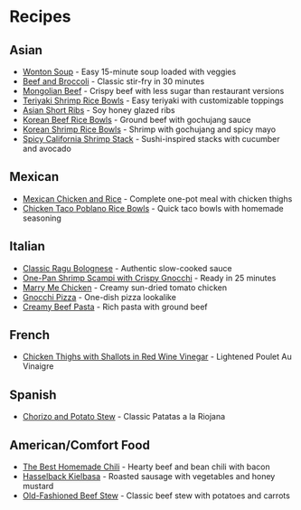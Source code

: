 # Recipes

## Asian

* [Wonton Soup](?recipe=wonton_soup) - Easy 15-minute soup loaded with veggies
* [Beef and Broccoli](?recipe=beef_and_broccoli) - Classic stir-fry in 30 minutes
* [Mongolian Beef](?recipe=mongolian_beef) - Crispy beef with less sugar than restaurant versions
* [Teriyaki Shrimp Rice Bowls](?recipe=teriyaki_shrimp_bowls) - Easy teriyaki with customizable toppings
* [Asian Short Ribs](?recipe=asian_short_ribs) - Soy honey glazed ribs
* [Korean Beef Rice Bowls](?recipe=korean_beef_bowls) - Ground beef with gochujang sauce
* [Korean Shrimp Rice Bowls](?recipe=korean_shrimp_bowls) - Shrimp with gochujang and spicy mayo
* [Spicy California Shrimp Stack](?recipe=shrimp_stack) - Sushi-inspired stacks with cucumber and avocado

## Mexican
* [Mexican Chicken and Rice](?recipe=mexican_chicken_rice_bowl) - Complete one-pot meal with chicken thighs
* [Chicken Taco Poblano Rice Bowls](?recipe=chicken_taco_bowls) - Quick taco bowls with homemade seasoning

## Italian
* [Classic Ragu Bolognese](?recipe=classic_bolognese) - Authentic slow-cooked sauce 
* [One-Pan Shrimp Scampi with Crispy Gnocchi](?recipe=shrimp_scampi_gnocchi) - Ready in 25 minutes
* [Marry Me Chicken](?recipe=marry_me_chicken) - Creamy sun-dried tomato chicken
* [Gnocchi Pizza](?recipe=gnocchi_pizza) - One-dish pizza lookalike
* [Creamy Beef Pasta](?recipe=creamy_beef_pasta) - Rich pasta with ground beef

## French
* [Chicken Thighs with Shallots in Red Wine Vinegar](?recipe=chicken_thighs_shallots) - Lightened Poulet Au Vinaigre

## Spanish
* [Chorizo and Potato Stew](?recipe=chorizo_potato_stew) - Classic Patatas a la Riojana

## American/Comfort Food
* [The Best Homemade Chili](?recipe=best_chili) - Hearty beef and bean chili with bacon
* [Hasselback Kielbasa](?recipe=hasselback_kielbasa) - Roasted sausage with vegetables and honey mustard
* [Old-Fashioned Beef Stew](?recipe=beef-stew) - Classic beef stew with potatoes and carrots
